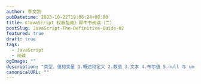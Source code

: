 ```yaml
---
author: 李文凯
pubDatetime: 2023-10-22T19:06:24+08:00
title: 《JavaScript 权威指南》犀牛书阅读（二）
postSlug: JavaScript-The-Definitive-Guide-02
featured: true
draft: true
tags:
  - JavaScript
  - 阅读
ogImage: ""
description: "类型、值和变量 1.概述和定义 2.数值 3.文本 4.布尔值 5.null 与 undefined 6.符号 7.全局对象 8.不可修改的初始值和可修改的对象引用 9.类型转换 10.变量声明与赋值 11.小结"
canonicalURL: ""
---
```

